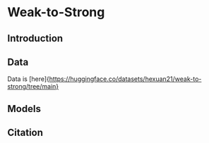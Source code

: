 # Weak-to-Strong

## Introduction

## Data
Data is [here]{https://huggingface.co/datasets/hexuan21/weak-to-strong/tree/main}

## Models


## Citation
